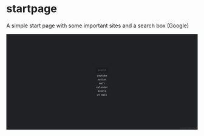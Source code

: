 # startpage
 
 A simple start page with some important sites and a search box (Google)
 
![Preview](preview.png)
